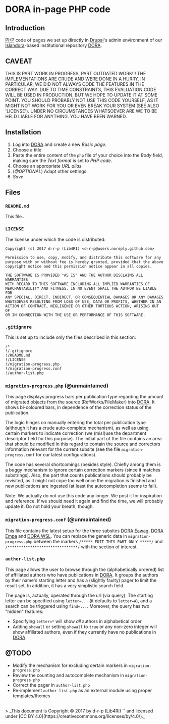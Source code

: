 # DORA in-page PHP code

## Introduction

[PHP](https://secure.php.net) code of pages we set up directly in [Drupal](https://www.drupal.org)'s admin environment of our [Islandora](https://islandora.ca)-based institutional repository [DORA](https://www.dora.lib4ri.ch).

## CAVEAT

THIS IS PART WORK IN PROGRESS, PART OUTDATED WORK!!! THE IMPLEMENTATIONS ARE CRUDE AND WERE DONE IN A HURRY. IN PARTICULAR, WE DID NOT ALWAYS CODE THE FEATURES IN THE CORRECT WAY. DUE TO TIME CONSTRAINTS, THIS EVALUATION CODE WILL BE USED IN PRODUCTION, BUT WE HOPE TO UPDATE IT AT SOME POINT. YOU SHOULD PROBABLY NOT USE THIS CODE YOURSELF, AS IT MIGHT NOT WORK FOR YOU OR EVEN BREAK YOUR SYSTEM (SEE ALSO 'LICENSE'). UNDER NO CIRCUMSTANCES WHATSOEVER ARE WE TO BE HELD LIABLE FOR ANYTHING. YOU HAVE BEEN WARNED.

## Installation

1. Log into [DORA](https://www.dora.lib4ri.ch) and create a new _Basic page_.
2. Choose a title
3. Paste the entire content of the `php` file of your choice into the _Body_ field, making sure the _Text format_ is set to _PHP code_.
4. Choose an appropriate _URL alias_
5. (<i>@OPTIONAL</i>) Adapt other settings
6. _Save_

## Files

### `README.md`

This file...

### `LICENSE`

The license under which the code is distributed:
```
Copyright (c) 2017 d-r-p (Lib4RI) <d-r-p@users.noreply.github.com>

Permission to use, copy, modify, and distribute this software for any
purpose with or without fee is hereby granted, provided that the above
copyright notice and this permission notice appear in all copies.

THE SOFTWARE IS PROVIDED "AS IS" AND THE AUTHOR DISCLAIMS ALL WARRANTIES
WITH REGARD TO THIS SOFTWARE INCLUDING ALL IMPLIED WARRANTIES OF
MERCHANTABILITY AND FITNESS. IN NO EVENT SHALL THE AUTHOR BE LIABLE FOR
ANY SPECIAL, DIRECT, INDIRECT, OR CONSEQUENTIAL DAMAGES OR ANY DAMAGES
WHATSOEVER RESULTING FROM LOSS OF USE, DATA OR PROFITS, WHETHER IN AN
ACTION OF CONTRACT, NEGLIGENCE OR OTHER TORTIOUS ACTION, ARISING OUT OF
OR IN CONNECTION WITH THE USE OR PERFORMANCE OF THIS SOFTWARE.
```

### `.gitignore`

This is set up to include only the files described in this section:
```
/*
!/.gitignore
!/README.md
!/LICENSE
!/migration-progress.php
!/migration-progress.conf
!/author-list.php
```

### `migration-progress.php` (@unmaintained)

This page displays progress bars per publication type regarding the amount of migrated objects from the source (RefWorks/FileMaker) into [DORA](https://www.dora.lib4ri.ch). It shows bi-coloured bars, in dependence of the correction status of the publication.

The logic hinges on manually entering the total per publication type (although it has a crude auto-complete mechanism), as well as using certain markers to indicate correction (we (mis!)use the department descriptor field for this purpose). The initial part of the file contains an area that should be modified in this regard to contain the source and correctors information relevant for the current subsite (see the file `migration-progress.conf` for our latest configurations).

The code has several shortcomings (besides style). Chiefly among them is a buggy mechanism to ignore certain correction markers (since it matches substrings). Also, the part that counts publications should probably be revisited, as it might not cope too well once the migration is finished and new publications are ingested (at least the autocompletion seems to fail).

Note: We actually do not use this code any longer. We post it for inspiration and reference. If we should need it again and find the time, we will probably update it. Do not hold your breath, though.

### `migration-progress.conf` (@unmaintained)

This file contains the latest setup for the three subsites [DORA Eawag](https://www.dora.lib4ri.ch/eawag), [DORA Empa](https://www.dora.lib4ri.ch/empa) and [DORA WSL](https://www.dora.lib4ri.ch/wsl). You can replace the generic data in `migration-progress.php` between the markers `/***** EDIT THIS PART ONLY *****/` and `/*******************************/` with the section of interest.

### `author-list.php`

This page allows the user to browse through the (alphabetically ordered) list of affiliated authors who have publications in [DORA](https://www.dora.lib4ri.ch). It groups the authors by their name's starting letter and has a (slightly faulty) pager to limit the result set. In addition, it has a very simplistic search field.

The page is, actually, operated through the url (via query). The starting letter can be specified using `letter=...` (it defaults to `letter=A`), and a search can be triggered using `find=...`. Moreover, the query has two "hidden" features:
* Specifying `letter=*` will show _all_ authors in alphabetical order
* Adding `showall` or setting `showall` to `true` or any non-zero integer will show affiliated authors, even if they currently have no publications in [DORA](https://www.dora.lib4ri.ch).

## @TODO

* Modify the mechanism for excluding certain markers in `migration-progress.php`
* Review the counting and autocomplete mechanism in `migration-progress.php`
* Correct the pager in `author-list.php`
* Re-implement `author-list.php` as an external module using proper templates/themes

<br/>
> _This document is Copyright &copy; 2017 by d-r-p (Lib4RI) `<d-r-p@users.noreply.github.com>` and licensed under [CC&nbsp;BY&nbsp;4.0](https://creativecommons.org/licenses/by/4.0/)._


